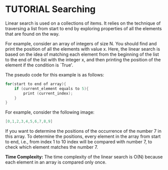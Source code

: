 # TUTORIAL Searching

Linear search is used on a collections of items. It relies on the technique of traversing a list from start to end by exploring properties of all the elements that are found on the way.

For example, consider an array of integers of size N. You should find and print the position of all the elements with value x. Here, the linear search is based on the idea of matching each element from the beginning of the list to the end of the list with the integer x, and then printing the position of the element if the condition is `True'.

The pseudo code for this example is as follows:

```c
for(start to end of array){
    if (current_element equals to 5){
        print (current_index);
    }
}
```

For example, consider the following image:

```c
[0,1,2,3,4,5,6,7,8,9]
```

If you want to determine the positions of the occurrence of the number 7 in this array. To determine the positions, every element in the array from start to end, i.e., from index 1 to 10 index will be compared with number 7, to check which element matches the number 7.

**Time Complexity:** The time complexity of the linear search is O(N) because each element in an array is compared only once.
